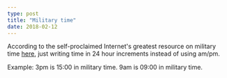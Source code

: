 ```yaml
---
type: post
title: "Military time"
date: 2018-02-12
---
```


According to the self-proclaimed Internet's greatest resource on military time [here](http://militarytimechart.com/),
just writing time in 24 hour increments instead of using am/pm.

Example: 3pm is 15:00 in military time. 9am is 09:00 in military time.

